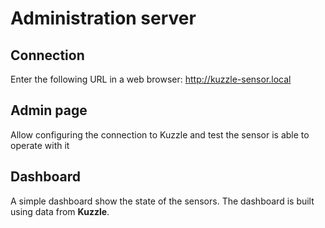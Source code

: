 Administration server
======

Connection
---
Enter the following URL in a web browser: http://kuzzle-sensor.local

Admin page
---
Allow configuring the connection to Kuzzle and test the sensor is able to operate with it

Dashboard
---
A simple dashboard show the state of the sensors. The dashboard is built using data from
**Kuzzle**.
